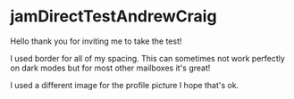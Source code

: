 # jamDirectTestAndrewCraig

Hello thank you for inviting me to take the test! 

I used border for all of my spacing. This can sometimes not work perfectly on dark modes but for most other mailboxes it's great!

I used a different image for the profile picture I hope that's ok.
